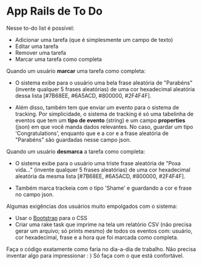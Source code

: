 # App Rails de To Do

Nesse to-do list é possível:
* Adicionar uma tarefa (que é simplesmente um campo de texto)
* Editar uma tarefa
* Remover uma tarefa
* Marcar uma tarefa como completa

Quando um usuário **marcar** uma tarefa como completa:
* O sistema exibe para o usuário uma bela frase aleatória de "Parabéns" (invente qualquer 5 frases aleatórias) de uma cor hexadecimal aleatória dessa lista [#7B68EE, #6A5ACD, #800000, #2F4F4F].

* Além disso, também tem que enviar um evento para o sistema de tracking. Por simplicidade, o sistema de tracking é só uma tabelinha de eventos que tem um **tipo de evento** (string) e um campo **properties** (json) em que você manda dados relevantes. No caso, guardar um tipo 'Congratulations', enquanto que e a cor e a frase aleatória de "Parabéns" são guardadas nesse campo json.

Quando um usuário **desmarca** a tarefa como completa:
* O sistema exibe para o usuário uma triste frase aleatória de "Poxa vida..." (invente qualquer 5 frases aleatórias) de uma cor hexadecimal aleatória da mesma lista [#7B68EE, #6A5ACD, #800000, #2F4F4F].

* Também marca trackeia com o tipo 'Shame' e guardando a cor e frase no campo json.

Algumas exigências dos usuários muito empolgados com o sistema:
* Usar o [Bootstrap](https://getbootstrap.com/) para o CSS
* Criar uma rake task que imprime na tela um relatório CSV (não precisa gerar um arquivo; só prints mesmo) de todos os eventos com: usuário, cor hexadecimal, frase e a hora que foi marcada como completa.

Faça o código exatamente como faria no dia-a-dia de trabalho. Não precisa inventar algo para impressionar : ) Só faça com o que está confortável.
